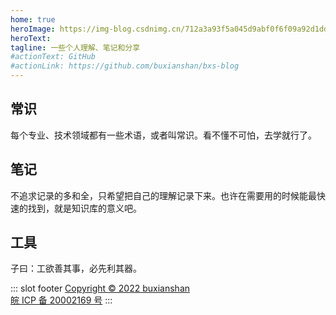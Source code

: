 ```yaml
---
home: true
heroImage: https://img-blog.csdnimg.cn/712a3a93f5a045d9abf0f6f09a92d1dd.png
heroText: 
tagline: 一些个人理解、笔记和分享
#actionText: GitHub
#actionLink: https://github.com/buxianshan/bxs-blog
---
```


<div class="features">
  <div class="feature">
    <h2>常识</h2>
    <p>每个专业、技术领域都有一些术语，或者叫常识。看不懂不可怕，去学就行了。</p>
  </div>
  <div class="feature">
    <h2>笔记</h2>
    <p>不追求记录的多和全，只希望把自己的理解记录下来。也许在需要用的时候能最快速的找到，就是知识库的意义吧。</p>
  </div>
  <div class="feature">
    <h2>工具</h2>
    <p>子曰：工欲善其事，必先利其器。</p>
  </div>
</div>

::: slot footer
[Copyright © 2022 buxianshan](https://bxs.ink)<br/>[ 皖 ICP 备 20002169 号](https://beian.miit.gov.cn/)
:::